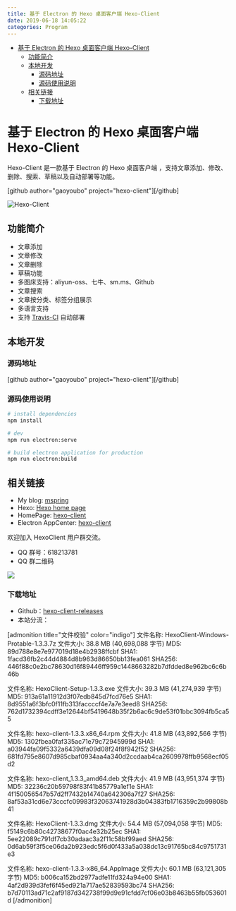 ```yaml
---
title: 基于 Electron 的 Hexo 桌面客户端 Hexo-Client
date: 2019-06-18 14:05:22
categories: Program
---
```


<!-- more -->

<!-- TOC -->

- [基于 Electron 的 Hexo 桌面客户端 Hexo-Client](#基于-electron-的-hexo-桌面客户端-hexo-client)
  - [功能简介](#功能简介)
  - [本地开发](#本地开发)
    - [源码地址](#源码地址)
    - [源码使用说明](#源码使用说明)
  - [相关链接](#相关链接)
    - [下载地址](#下载地址)

<!-- /TOC -->

<a id="markdown-基于-electron-的-hexo-桌面客户端-hexo-client" name="基于-electron-的-hexo-桌面客户端-hexo-client"></a>

# 基于 Electron 的 Hexo 桌面客户端 Hexo-Client

Hexo-Client 是一款基于 Electron 的 Hexo 桌面客户端 ，支持文章添加、修改、删除、搜索、草稿以及自动部署等功能。

[github author="gaoyoubo" project="hexo-client"][/github]

![Hexo-Client](https://tvax3.sinaimg.cn/large/006pYIPbly1g8fkb0g4rvg30i80benpe.gif)

<a id="markdown-功能简介" name="功能简介"></a>

## 功能简介

- 文章添加
- 文章修改
- 文章删除
- 草稿功能
- 多图床支持：aliyun-oss、七牛、sm.ms、Github
- 文章搜索
- 文章按分类、标签分组展示
- 多语言支持
- 支持 [Travis-CI](https://travis-ci.org/) 自动部署

<a id="markdown-本地开发" name="本地开发"></a>

## 本地开发

<a id="markdown-源码地址" name="源码地址"></a>

### 源码地址

[github author="gaoyoubo" project="hexo-client"][/github]

<a id="markdown-源码使用说明" name="源码使用说明"></a>

### 源码使用说明

```bash
# install dependencies
npm install

# dev
npm run electron:serve

# build electron application for production
npm run electron:build
```

<a id="markdown-相关链接" name="相关链接"></a>

## 相关链接

- My blog: [mspring](http://www.mspring.org)
- Hexo: [Hexo home page](https://hexo.io)
- HomePage: [hexo-client](https://github.com/gaoyoubo/hexo-client)
- Electron AppCenter: [hexo-client](https://electronjs.org/apps/hexo-client)

欢迎加入 HexoClient 用户群交流。

- QQ 群号：618213781
- QQ 群二维码

![](https://user-images.githubusercontent.com/2127168/63671934-56efca00-c813-11e9-9bf1-d7cad546357e.png)

<a id="markdown-下载地址" name="下载地址"></a>

### 下载地址

- Github：[hexo-client-releases](https://github.com/gaoyoubo/hexo-client/releases/latest)
- 本站分流：

[admonition title="文件校验" color="indigo"]
文件名称: HexoClient-Windows-Protable-1.3.3.7z
文件大小: 38.8 MB (40,698,088 字节)
MD5: 89d788e8e7e977019d18e4b2938ffcbf
SHA1: 1facd36fb2c44d4884d8b963d86650bb13fea061
SHA256: 446f88c0e2bc78630d16f89446ff959c1448663282b7dfdded8e962bc6c6b46b

文件名称: HexoClient-Setup-1.3.3.exe
文件大小: 39.3 MB (41,274,939 字节)
MD5: 913a61a11912d3f07edb845d7fcd76e5
SHA1: 8d9551a6f3bfc0f11fb313faccccf4e7a7e3eed8
SHA256: 762d1732394cdff3e12644bf5419648b35f2b6ac6c9de53f01bbc3094fb5ca55

文件名称: hexo-client-1.3.3.x86_64.rpm
文件大小: 41.8 MB (43,892,566 字节)
MD5: 1302fbea0faf335ac71e79c72945999d
SHA1: a03944fa09f5332a6439dfa09d08f24f8f942f52
SHA256: 681fd795e8607d985cbaf0934aa4a340d2ccdaab4ca2609978ffb9568ecf05d2

文件名称: hexo-client_1.3.3_amd64.deb
文件大小: 41.9 MB (43,951,374 字节)
MD5: 32236c20b59798f83f41b85779a1ef1e
SHA1: 4f150056547b57d2ff7432b14740a642306a7f27
SHA256: 8af53a31cd6e73cccfc09983f32063741928d3b04383fb1716359c2b99808b41

文件名称: HexoClient-1.3.3.dmg
文件大小: 54.4 MB (57,094,058 字节)
MD5: f5149c6b80c42738677f0ac4e32b25ec
SHA1: 5ee22089c791df7cb30adaac3a2f11c58bf99aed
SHA256: 0d6ab59f3f5ce06da2b923edc5f6d0f433a5a038dc13c91765bc84c9751731e3

文件名称: hexo-client-1.3.3-x86_64.AppImage
文件大小: 60.1 MB (63,121,305 字节)
MD5: b006ca152bd2977adfe11fd324a94e00
SHA1: 4af2d939d3fef6f45ed921a717ae52839593bc74
SHA256: b7d70113ad71c2af9187d342738f99d9e91cfdd7cf06e03b8463b55fb053601d
[/admonition]
